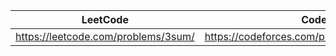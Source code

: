 |LeetCode   |Codeforces        |        
|-----------|--------|
| https://leetcode.com/problems/3sum/  | https://codeforces.com/problemset/problem/1512/D|
